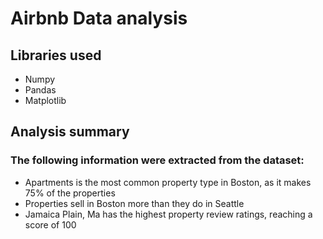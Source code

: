 # Airbnb Data analysis

## Libraries used
- Numpy
- Pandas
- Matplotlib


## Analysis summary

### The following information were extracted from the dataset:

- Apartments is the most common property type in Boston, as it makes 75% of the properties
- Properties sell in Boston more than they do in Seattle
- Jamaica Plain, Ma has the highest property review ratings, reaching a score of 100

